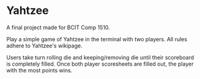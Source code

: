 # Yahtzee
A final project made for BCIT Comp 1510. 

Play a simple game of Yahtzee in the terminal with two players. All rules adhere to Yahtzee's wikipage. 

Users take turn rolling die and keeping/removing die until their scoreboard is completely filled. Once both player scoresheets are filled out, the player with the most points wins.
